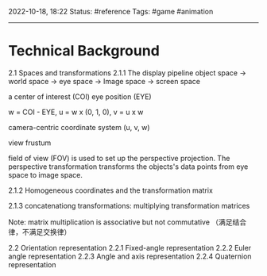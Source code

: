 2022-10-18, 18:22
Status: #reference
Tags: #game #animation

---

# Technical Background

2.1 Spaces and transformations
2.1.1 The display pipeline
object space -> world space -> eye space -> Image space -> screen space

a center of interest (COI)
eye position (EYE)

w = COI - EYE, u = w x (0, 1, 0), v = u x w

camera-centric coordinate system (u, v, w)

view frustum

field of view (FOV) is used to set up the perspective projection. The perspective transformation transforms the objects's data points from eye space to image space.

2.1.2 Homogeneous coordinates and the transformation matrix

2.1.3 concatenationg transformations: multiplying transformation matrices

Note: matrix multiplication is associative but not commutative （满足结合律，不满足交换律）

2.2 Orientation representation
2.2.1 Fixed-angle representation
2.2.2 Euler angle representation
2.2.3 Angle and axis representation
2.2.4 Quaternion representation
